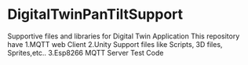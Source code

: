 # DigitalTwinPanTiltSupport
Supportive files and libraries for Digital Twin Application
This repository have
1.MQTT web Client
2.Unity Support files like Scripts, 3D files, Sprites,etc..
3.Esp8266 MQTT Server Test Code